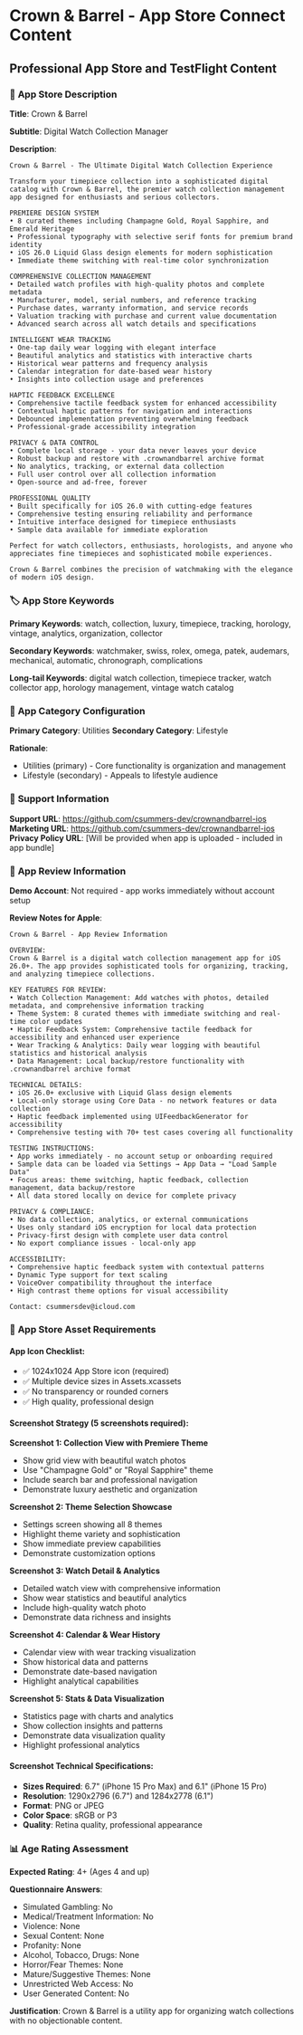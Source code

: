 # Crown & Barrel - App Store Connect Content
## Professional App Store and TestFlight Content

### 📱 **App Store Description**

**Title**: Crown & Barrel

**Subtitle**: Digital Watch Collection Manager

**Description**:
```
Crown & Barrel - The Ultimate Digital Watch Collection Experience

Transform your timepiece collection into a sophisticated digital catalog with Crown & Barrel, the premier watch collection management app designed for enthusiasts and serious collectors.

PREMIERE DESIGN SYSTEM
• 8 curated themes including Champagne Gold, Royal Sapphire, and Emerald Heritage
• Professional typography with selective serif fonts for premium brand identity
• iOS 26.0 Liquid Glass design elements for modern sophistication
• Immediate theme switching with real-time color synchronization

COMPREHENSIVE COLLECTION MANAGEMENT
• Detailed watch profiles with high-quality photos and complete metadata
• Manufacturer, model, serial numbers, and reference tracking
• Purchase dates, warranty information, and service records
• Valuation tracking with purchase and current value documentation
• Advanced search across all watch details and specifications

INTELLIGENT WEAR TRACKING
• One-tap daily wear logging with elegant interface
• Beautiful analytics and statistics with interactive charts
• Historical wear patterns and frequency analysis
• Calendar integration for date-based wear history
• Insights into collection usage and preferences

HAPTIC FEEDBACK EXCELLENCE
• Comprehensive tactile feedback system for enhanced accessibility
• Contextual haptic patterns for navigation and interactions
• Debounced implementation preventing overwhelming feedback
• Professional-grade accessibility integration

PRIVACY & DATA CONTROL
• Complete local storage - your data never leaves your device
• Robust backup and restore with .crownandbarrel archive format
• No analytics, tracking, or external data collection
• Full user control over all collection information
• Open-source and ad-free, forever

PROFESSIONAL QUALITY
• Built specifically for iOS 26.0 with cutting-edge features
• Comprehensive testing ensuring reliability and performance
• Intuitive interface designed for timepiece enthusiasts
• Sample data available for immediate exploration

Perfect for watch collectors, enthusiasts, horologists, and anyone who appreciates fine timepieces and sophisticated mobile experiences.

Crown & Barrel combines the precision of watchmaking with the elegance of modern iOS design.
```

### 🏷️ **App Store Keywords**

**Primary Keywords**: watch, collection, luxury, timepiece, tracking, horology, vintage, analytics, organization, collector

**Secondary Keywords**: watchmaker, swiss, rolex, omega, patek, audemars, mechanical, automatic, chronograph, complications

**Long-tail Keywords**: digital watch collection, timepiece tracker, watch collector app, horology management, vintage watch catalog

### 🎯 **App Category Configuration**

**Primary Category**: Utilities
**Secondary Category**: Lifestyle

**Rationale**: 
- Utilities (primary) - Core functionality is organization and management
- Lifestyle (secondary) - Appeals to lifestyle audience

### 📧 **Support Information**

**Support URL**: https://github.com/csummers-dev/crownandbarrel-ios
**Marketing URL**: https://github.com/csummers-dev/crownandbarrel-ios
**Privacy Policy URL**: [Will be provided when app is uploaded - included in app bundle]

### 📝 **App Review Information**

**Demo Account**: Not required - app works immediately without account setup

**Review Notes for Apple**:
```
Crown & Barrel - App Review Information

OVERVIEW:
Crown & Barrel is a digital watch collection management app for iOS 26.0+. The app provides sophisticated tools for organizing, tracking, and analyzing timepiece collections.

KEY FEATURES FOR REVIEW:
• Watch Collection Management: Add watches with photos, detailed metadata, and comprehensive information tracking
• Theme System: 8 curated themes with immediate switching and real-time color updates
• Haptic Feedback System: Comprehensive tactile feedback for accessibility and enhanced user experience
• Wear Tracking & Analytics: Daily wear logging with beautiful statistics and historical analysis
• Data Management: Local backup/restore functionality with .crownandbarrel archive format

TECHNICAL DETAILS:
• iOS 26.0+ exclusive with Liquid Glass design elements
• Local-only storage using Core Data - no network features or data collection
• Haptic feedback implemented using UIFeedbackGenerator for accessibility
• Comprehensive testing with 70+ test cases covering all functionality

TESTING INSTRUCTIONS:
• App works immediately - no account setup or onboarding required
• Sample data can be loaded via Settings → App Data → "Load Sample Data"
• Focus areas: theme switching, haptic feedback, collection management, data backup/restore
• All data stored locally on device for complete privacy

PRIVACY & COMPLIANCE:
• No data collection, analytics, or external communications
• Uses only standard iOS encryption for local data protection
• Privacy-first design with complete user data control
• No export compliance issues - local-only app

ACCESSIBILITY:
• Comprehensive haptic feedback system with contextual patterns
• Dynamic Type support for text scaling
• VoiceOver compatibility throughout the interface
• High contrast theme options for visual accessibility

Contact: csummersdev@icloud.com
```

### 🎨 **App Store Asset Requirements**

#### **App Icon Checklist**:
- ✅ 1024x1024 App Store icon (required)
- ✅ Multiple device sizes in Assets.xcassets
- ✅ No transparency or rounded corners
- ✅ High quality, professional design

#### **Screenshot Strategy** (5 screenshots required):

**Screenshot 1: Collection View with Premiere Theme**
- Show grid view with beautiful watch photos
- Use "Champagne Gold" or "Royal Sapphire" theme
- Include search bar and professional navigation
- Demonstrate luxury aesthetic and organization

**Screenshot 2: Theme Selection Showcase**
- Settings screen showing all 8 themes
- Highlight theme variety and sophistication
- Show immediate preview capabilities
- Demonstrate customization options

**Screenshot 3: Watch Detail & Analytics**
- Detailed watch view with comprehensive information
- Show wear statistics and beautiful analytics
- Include high-quality watch photo
- Demonstrate data richness and insights

**Screenshot 4: Calendar & Wear History**
- Calendar view with wear tracking visualization
- Show historical data and patterns
- Demonstrate date-based navigation
- Highlight analytical capabilities

**Screenshot 5: Stats & Data Visualization**
- Statistics page with charts and analytics
- Show collection insights and patterns
- Demonstrate data visualization quality
- Highlight professional analytics

#### **Screenshot Technical Specifications**:
- **Sizes Required**: 6.7" (iPhone 15 Pro Max) and 6.1" (iPhone 15 Pro)
- **Resolution**: 1290x2796 (6.7") and 1284x2778 (6.1")
- **Format**: PNG or JPEG
- **Color Space**: sRGB or P3
- **Quality**: Retina quality, professional appearance

### 📊 **Age Rating Assessment**

**Expected Rating**: 4+ (Ages 4 and up)

**Questionnaire Answers**:
- Simulated Gambling: No
- Medical/Treatment Information: No
- Violence: None
- Sexual Content: None
- Profanity: None
- Alcohol, Tobacco, Drugs: None
- Horror/Fear Themes: None
- Mature/Suggestive Themes: None
- Unrestricted Web Access: No
- User Generated Content: No

**Justification**: Crown & Barrel is a utility app for organizing watch collections with no objectionable content.
